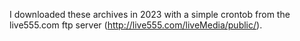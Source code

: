 I downloaded these archives in 2023 with a simple crontob from the live555.com
ftp server (http://live555.com/liveMedia/public/).
